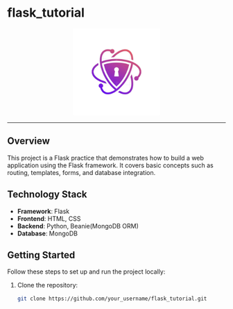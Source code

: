 # flask_tutorial


<div align="center">
  <img src="static/images/logo.jpg" alt="Logo" width="200">
</div>

---

## Overview

This project is a Flask practice that demonstrates how to build a web application using the Flask framework. It covers basic concepts such as routing, templates, forms, and database integration. 

## Technology Stack
   
- **Framework**: Flask
- **Frontend**: HTML, CSS
- **Backend**: Python, Beanie(MongoDB ORM)
- **Database**: MongoDB

## Getting Started

Follow these steps to set up and run the project locally:

1. Clone the repository:

   ```bash
   git clone https://github.com/your_username/flask_tutorial.git
